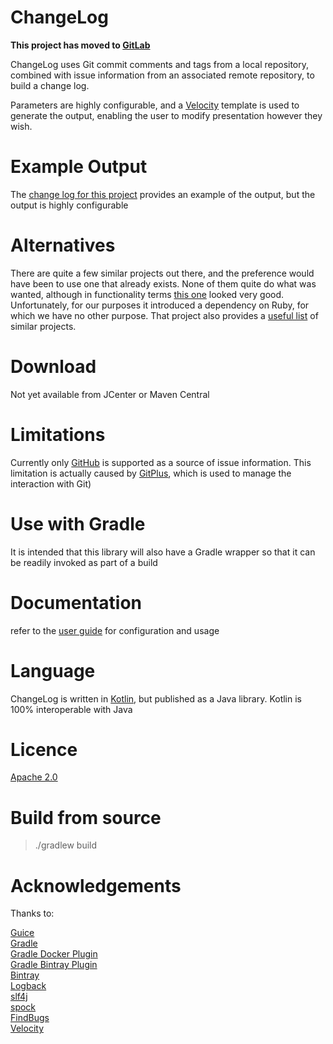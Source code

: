 # ChangeLog 

**This project has moved to [GitLab](https://gitlab.com/dsowerby/changelog)**

ChangeLog uses Git commit comments and tags from a local repository, combined with issue information from an associated remote repository, to build a change log.

Parameters are highly configurable, and a [Velocity](https://velocity.apache.org/) template is used to generate the output, enabling the user to modify presentation however they wish.

# Example Output
The [change log for this project](https://github.com/davidsowerby/changelog/wiki/changelog) provides an example of the output, but the output is highly configurable 
 
# Alternatives
  
There are quite a few similar projects out there, and the preference would have been to use one that already exists.  None of them quite do what was wanted, although in functionality terms [this one](https://github.com/skywinder/Github-Changelog-Generator) looked very good.  Unfortunately, for our purposes it introduced a dependency on Ruby, for which we have no other purpose.
That project also provides a [useful list](https://github.com/skywinder/Github-Changelog-Generator/wiki/Alternatives) of similar projects.

# Download

Not yet available from JCenter or Maven Central

# Limitations
Currently only [GitHub](https://github.com) is supported as a source of issue information.  This limitation is actually caused by [GitPlus](https://github.com/davidsowerby/gitplus), which is used to manage the interaction with Git)

# Use with Gradle
It is intended that this library will also have a Gradle wrapper so that it can be readily invoked as part of a build

# Documentation

refer to the [user guide](http://ds-changelog.readthedocs.io/en/latest/) for configuration and usage

# Language

ChangeLog is written in [Kotlin](https://kotlinlang.org/), but published as a Java library.  Kotlin is 100% interoperable with Java

# Licence

[Apache 2.0](http://www.apache.org/licenses/LICENSE-2.0)

# Build from source

> ./gradlew build

# Acknowledgements

Thanks to:
 
[Guice](https://github.com/google/guice)<br>
[Gradle](http://gradle.org/)<br>
[Gradle Docker Plugin](https://github.com/bmuschko/gradle-docker-plugin)<br>
[Gradle Bintray Plugin](https://github.com/bintray/gradle-bintray-plugin)<br>
[Bintray](https://bintray.com)<br>
[Logback](http://logback.qos.ch/)<br>
[slf4j](http://www.slf4j.org/)<br>
[spock](https://github.com/spockframework/spock)<br>
[FindBugs](http://findbugs.sourceforge.net/)<br>
[Velocity](https://velocity.apache.org/)<br>


